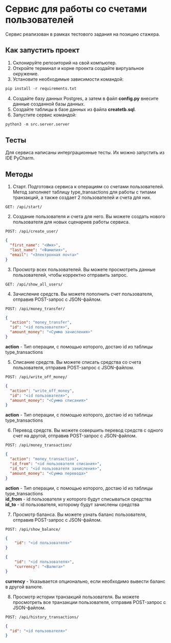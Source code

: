 # Сервис для работы со счетами пользователей
Сервис реализован в рамках тестового задания на позицию стажера.

## Как запустить проект
1. Склонируйте репозиторий на свой компьютер.
2. Откройте терминал и корне проекта создайте виртуальное окружение.
3. Установите необходимые зависимости командой:
```python
pip install -r requirements.txt
```
4. Создайте базу данных Postgres, а затем в файл **config.py** внесите данные
созданной базы данных.
5. Создайте таблицы в базе данных из файла **createtb.sql**.
6. Запустите сервис командой:
```python
python3 -m src.server.server
```

## Тесты
Для сервиса написаны интерграционные тесты. Их можно запустить из IDE PyCharm.

## Методы
1. Старт. Подготовка сервиса к операциям со счетами пользователей. Метод заполняет таблицу type_transactions для работы с типами транзакций, а также создает 2 пользователей и счета для них.
```http
GET: /api/start/
```
2. Создание пользователя и счета для него. Вы можете создать нового пользователя для новых сценариев работы сервиса.
```http
POST: /api/create_user/
```
```json
{
  "first_name": "<Имя>",
  "last_name": "<Фамилия>",
  "email": "<Электронная почта>"
}
```
3. Просмотр всех пользователей. Вы можете просмотреть данные пользователей, чтобы корректно отправить запрос.
```http
GET: /api/show_all_users/
```
4. Зачисление средств. Вы можете пополнить счет пользователя, отправив POST-запрос с JSON-файлом.
```http
POST: /api/money_transfer/
```
```json
{
  "action": "money_transfer",
  "id": "<id пользователя>",
  "amount_money": "<Сумма зачисления>"
}
```
**action** - Тип операции, с помощью которого, достаю id из таблицы type_transactions

5. Списание средств. Вы можете списать средства со счета пользователя, отправив POST-запрос с JSON-файлом.
```http
POST: /api/write_off_money/
```
```json
{
  "action": "write_off_money",
  "id": "<id пользователя>",
  "amount_money": "<Сумма списания>"
}
```
**action** - Тип операции, с помощью которого, достаю id из таблицы type_transactions

6. Перевод средств. Вы можете совершить перевод средств с одного счет на другой, отправив POST-запрос с JSON-файлом.
```http
POST: /api/money_transaction/
```
```json
{
  "action": "money_transaction",
  "id_from": "<id пользователя списания>",
  "id_to": "<id пользователя зачисления>",
  "amount_money": "<Сумма перевода>"
}
```
**action** - Тип операции, с помощью которого, достаю id из таблицы type_transactions\
**id_from** - id пользователя у которого будут списываться средства\
**id_to** - id пользователя, которому будут зачислены средства

7. Просмотр баланса. Вы можете узнать баланс пользователя, отправив POST-запрос с JSON-файлом.
```http
POST: /api/show_balance/
```
```json
{
    "id": "<id пользователя>"
}
```
```json
{
    "id": "<id пользователя>",
    "currency": "<Валюта>"
}

```
**currency** - Указывается опционально, если необходимо вывести баланс в другой валюте.

8. Просмотр истории транзакций пользователя. Вы можете просмотреть все транзакции пользователя, отправив POST-запрос с JSON-файлом.
```http
POST: /api/history_transactions/
```
```json
{
  "id": "<id пользователя>"
}

```


